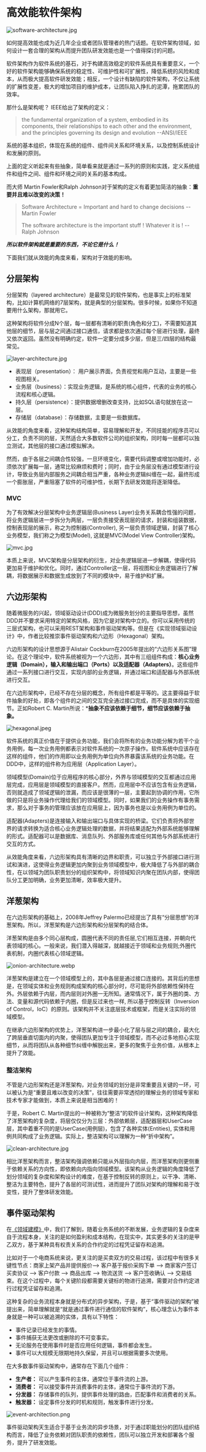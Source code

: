 # 高效能软件架构

![software-architecture.jpg](https://s1.locimg.com/2024/10/04/03cc426870ee1.jpg)

如何提高效能也成为近几年企业或者团队管理者的热门话题。在软件架构领域，如何设计一套合理的架构从而提升团队研发效能也是一个值得探讨的问题。

软件架构作为软件系统的基石，对于构建高效稳定的软件系统具有重要意义，一个好的软件架构能够确保系统的稳定性、可维护性和可扩展性，降低系统的风险和成本，从而极大提高软件研发效能；相反，一个设计有缺陷的软件架构，不仅让系统的扩展性变差，极大的增加项目的维护成本，让团队陷入挣扎的泥潭，拖累团队的效率。

那什么是架构呢？ IEEE给出了架构的定义：
> the fundamental organization of a system, embodied in its components, their relationships to each other and the environment, and the principles governing its design and evolution         --ANSI/IEEE

系统的基本组织，体现在系统的组件、组件间关系和环境关系，以及控制系统设计和发展的原则。

上面的定义听起来有些抽象，简单看来就是通过一系列的原则和实践，定义系统组件和组件之间、组件和环境之间的关系的基本构成。

而大师 Martin Fowler和Ralph Johnson对于架构的定义有着更加简洁的抽象：**重要并且难以改变的决策！**
> Software Architecture = Important and hard to change decisions   --Martin Fowler
>
> The software architecture is the important stuff ! Whatever it is !   --Ralph Johnson

***所以软件架构就是重要的东西，不论它是什么！***

下面我们就从效能的角度来看，架构对于效能的影响。

## 分层架构

分层架构（layered architecture）是最常见的软件架构，也是事实上的标准架构，比如计算机网络的7层架构，就是典型的分层架构。很多时候，如果你不知道要用什么架构，那就用它。

这种架构将软件分成N个层，每一层都有清晰的职责(角色和分工)，不需要知道其他层的细节，层与层之间通过接口通信，请求都是依次通过每个层进行处理，最终又依次返回。虽然没有明确约定，软件一定要分成多少层，但是三/四层的结构最常见。

![layer-architecture.jpg](https://s1.locimg.com/2024/10/04/f5dd71bf593c9.jpg)

* 表现层（presentation）： 用户展示界面，负责视觉和用户互动，主要是一些视图相关。
* 业务层（business）：实现业务逻辑，是系统的核心组件，代表的业务的核心流程和核心逻辑。
* 持久层（persistence）：提供数据增删改查支持，比如SQL语句就放在这一层。
* 存储层（database）：存储数据，主要是一些数据库。

从效能的角度来看，这种架构结构简单，容易理解和开发，不同技能的程序员可以分工，负责不同的层，天然适合大多数软件公司的组织架构，同时每一层都可以独立测试，其他层的接口通过模拟解决。

然而，由于各层之间耦合性较强，一旦环境变化，需要代码调整或增加功能时，必须依次扩展每一层，通常比较麻烦和费时；同时，由于业务层没有通过模型进行设计，导致业务层内部服务之间耦合相当严重，各种业务逻辑纠缠在一起，最终形成一个膨胀层，严重阻塞了软件的可维护性，长期下去研发效能将逐渐降低。

### MVC

为了有效解决分层架构中业务逻辑层(Business Layer)业务关系耦合性强的问题，将业务逻辑层进一步拆分为两层，一层负责接受表现层的请求，封装和组装数据，控制表现层的展示，称之为控制器(Controller), 另一层负责领域逻辑，封装了核心业务模型，我们称之为模型(Model), 这就是MVC(Model View Controller)架构。

![mvc.jpg](https://s1.locimg.com/2024/10/04/fdd632c2e6068.jpg)

本质上来说，MVC架构是分层架构的衍生，对业务逻辑层进一步解耦，使得代码更加易于维护和优化。同时，通过Controller这一层，将视图和业务逻辑进行了解耦，将数据展示和数据生成放到了不同的模块中，易于维护和扩展。

## 六边形架构

随着微服务的兴起，领域驱动设计(DDD)成为微服务划分的主要指导思想，虽然DDD并不要求采用特定的架构风格，因为它是对架构中立的。你可以采用传统的三层式架构，也可以采用REST架构和事件驱动架构等。但是在《实现领域驱动设计》中，作者比较推崇事件驱动架构和六边形（Hexagonal）架构。

六边形架构的设计思想源于Alistair Cockburn在2005年提出的“六边形关系图”理论。在这个理论中，软件系统被视为一个六边形，其中有三组组件构成：**核心业务逻辑（Domain），输入和输出端口（Ports）以及适配器（Adapters）**。这些组件通过一系列接口进行交互，实现内部的业务逻辑，并通过端口和适配器与外部系统进行交互。

在六边形架构中，已经不存在分层的概念，所有组件都是平等的。这主要得益于软件抽象的好处，即各个组件的之间的交互完全通过接口完成，而不是具体的实现细节。正如Robert C. Martin所说：***抽象不应该依赖于细节，细节应该依赖于抽象。**

![hexagonal.jpeg](https://s1.locimg.com/2024/10/07/77a0d899c1edc.jpeg)

软件系统的真正价值在于提供业务功能，我们会将所有的业务功能分解为若干个业务用例，每一次业务用例都表示对软件系统的一次原子操作。软件系统中应该存在这样的组件，他们的作用即以业务用例为单位向外界暴露该系统的业务功能。在DDD中，这样的组件称为应用层（Application Layer）。

领域模型(Domain)位于应用程序的核心部分，外界与领域模型的交互都通过应用层完成，应用层是领域模型的直接客户。然而，应用层中不应该包含有业务逻辑，否则就造成了领域逻辑的泄漏，而应该是很薄的一层，主要起到协调的作用，它所做的只是将业务操作代理给我们的领域模型。同时，如果我们的业务操作有事务需求，那么对于事务的管理应该放在应用层上，因为事务也是以业务用例为单位的。

适配器(Adapters)是连接输入和输出端口与具体实现的桥梁。它们负责将外部世界的请求转换为适合核心业务逻辑处理的数据，并将结果适配为外部系统能够理解的形式。适配器可以是数据库、消息队列、外部服务库或任何其他与外部系统进行交互的方式。

从效能角度来看，六边形架构具有清晰的边界和职责，可以独立于外部接口进行测试和演进，这使得业务逻辑更加内聚到业务领域模型中，极大降低了与外部的耦合性，在以领域为团队职责划分的组织架构中，将领域知识内聚在团队内部，使得团队分工更加明确，业务更加清晰，效率极大提升。

## 洋葱架构

在六边形架构的基础上，2008年Jeffrey Palermo已经提出了具有“分层思想”的洋葱架构。所以，洋葱架构是六边形架构和分层架构的结合体。

洋葱架构是由多个同心层构成，圆圈代表不同的责任层,它们相互连接，并朝向代表领域的核心。一般来说，我们潜入得越深，就越接近于领域和业务规则;外圈代表机制，内圈代表核心领域逻辑。

![onion-architecture.webp](https://s1.locimg.com/2024/10/13/b9cba66af1313.webp)

洋葱架构是建立在一个领域模型上的，其中各层是通过接口连接的。其背后的思想是，在领域实体和业务规则构成架构的核心部分时，尽可能将外部依赖性保持在外。外层依赖于内层，而内层则对外圈一无所知。通常情况下，属于外圈的类、方法、变量和源代码依赖于内圈，但是反过来也一样, 所以基于控制反转（Inversion of Control，IoC）的原则。该架构并不关注底层技术或框架，而是关注实际的领域模型。

在继承六边形架构的优势上，洋葱架构进一步最小化了层与层之间的耦合，最大化了跨层垂直切面内的内聚，使得团队更加专注于领域模型，而不必过多地担心实现细节，从而将团队从各种细节纠缠中解脱出来，更多的聚焦于业务价值，从根本上提升了效能。

### 整洁架构

不管是六边形架构还是洋葱架构，对业务领域的划分是非常重要且关键的一环，可以被认为是“重要且难以改变的决策”，往往需要非常透彻的理解业务的领域专家和技术专家才能做到，本质上来说是相当困难的！

于是，Robert C. Martin提出的一种被称为“整洁”的软件设计架构，这种架构降低了洋葱架构的复杂度，将层仅仅分为三层：外部依赖层，适配器层和UserCase层，其中着重不同的是UserCase(用例层)，包含了各种实体(Entities), 实体和用例共同构成了业务逻辑。实际上，整洁架构可以理解为一种“折中架构”。

![clean-architecture.jpg](https://s1.locimg.com/2024/10/13/0dc1eab51c6e3.jpg)

相比洋葱架构而言，整洁架构强调依赖只能从外层指向内层，而洋葱架构则更侧重于依赖关系的方向性，即依赖向内指向领域模型。该架构从业务逻辑的角度降低了划分领域的复杂度和架构设计的难度，在基于控制反转的原则上，以干净、清晰、整洁为主要特色，提升了各层的可测试性，进而提升了团队对架构的理解和易于改变性，提升了整体研发效能。

## 事件驱动架构

在[《领域建模》](https://jade-hub.com/articles?articleId=3.4)中，我们了解到，随着业务系统的不断发展，业务逻辑的复杂度来自于流程本身，关注的是如何盈利和成本结构，在现实中，其实更多的关注的是甲乙双方，基于某种具有权责关系的合作约定的过程凭证留存和追溯。

比如对于一个电商系统来说，更关注的是买卖双方的交易过程，该过程中有很多关键性节点：商家上架产品并提供报价--> 客户基于报价采购下单 --> 商家客户签订买卖协议 --> 客户付款 --> 商品出库 --> 物流送货 --> 客户签收确认 --> 交易结束。在这个过程中，每个关键阶段都需要关键标的物进行追溯，需要对合作约定进行过程凭证留存和追溯。

这种复杂的业务流程本身就是分布式的异步架构，于是，基于“事件驱动的架构”被提出来，简单理解就是“就是通过事件进行通信的软件架构”，核心理念认为事件本身就是一种可以被追溯的实体，具有以下特性：
* 事件记录已经发生的事情。
* 事件捕获无法更改或删除的不可变事实。
* 无论服务在使用事件时是否应用任何逻辑，事件都会发生。
* 事件可以大规模无限期地持久保留，并且可以根据需要多次使用。

在大多数事件驱动架构中，通常存在下面几个组件：
* **生产者：** 可以产生事件的主体，通常位于事件流的上游。
* **消费者：** 可以接受事件并消费事件的主体，通常位于事件流的下游。
* **分发器：** 存储事件的队列，提供事件处理的路由，匹配事件和消费者的关系。
* **触发器：** 设定事件分发的时机和规则，触发事件进行分发。

![event-architection.png](https://s1.locimg.com/2024/10/13/015a4202eb816.png)

事件驱动架构天生适合于基于业务流的异步场景，对于通过职能划分的团队组织结构而言，降低了业务依赖对团队职责的依赖性，团队可以独立开发和部署各个服务，提升了研发效能。